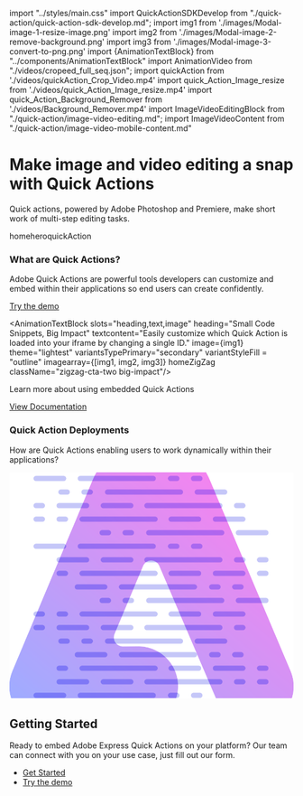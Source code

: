 import "../styles/main.css"
import QuickActionSDKDevelop from "./quick-action/quick-action-sdk-develop.md";
import img1 from './images/Modal-image-1-resize-image.png'
import img2 from './images/Modal-image-2-remove-background.png'
import img3 from './images/Modal-image-3-convert-to-png.png'
import {AnimationTextBlock} from "../components/AnimationTextBlock"
import AnimationVideo from "./videos/cropeed_full_seq.json";
import quickAction from './videos/quickAction_Crop_Video.mp4'
import quick_Action_Image_resize from './videos/quick_Action_Image_resize.mp4'
import quick_Action_Background_Remover from './videos/Background_Remover.mp4'
import ImageVideoEditingBlock from "./quick-action/image-video-editing.md";
import ImageVideoContent from "./quick-action/image-video-mobile-content.md"


<Hero slots="heading, text, assetsImg" variant="fullwidth" videoSrcUrl={quickAction}    className="quick-action-hero-block  Hero-Banner" isQuickAction/>

# Make image and video editing a snap with Quick Actions

Quick actions, powered by Adobe Photoshop and Premiere, make short work of multi-step editing tasks.

homeheroquickAction

<AnnouncementBlock slots="heading, text, button" className="announcement-embed-editor quick-action"/>

### What are Quick Actions?

Adobe Quick Actions are powerful tools developers can customize and embed within their applications so end users can create confidently.

[Try the demo](https://adobe.io)

<WrapperComponent slots="content" repeat="1" theme="lightest" className="acrobat letter breakout image-video-editing"/>

<ImageVideoEditingBlock/>

<WrapperComponent slots="content" repeat="1" theme="lightest" className="acrobat letter breakout mobile-view-content"/>

<ImageVideoContent/>

<AnimationTextBlock slots="heading,text,image" heading="Small Code Snippets, Big Impact" textcontent="Easily customize which Quick Action is loaded into your iframe by changing a single ID." image={img1} theme="lightest"  variantsTypePrimary="secondary" variantStyleFill = "outline" imagearray={[img1, img2, img3]}  homeZigZag className="zigzag-cta-two big-impact"/>

<AnimationTextBlock slots="heading,text" heading="Resize Image" theme="lightest" headerElementType="h2" textcontent="Make resizing images easy thanks to a wide array of standard and custom social media post image sizes to choose from." variantsTypePrimary='secondary' videoSrcUrl={quick_Action_Image_resize} variantStyleFill = "outline" homeZigZag className="streamline_ability"/>

<AnimationTextBlock slots="heading,text" heading="Remove Background"  theme="lightest" headerElementType="h2" textcontent="Powered by Adobe Photoshop, enable users to remove backgrounds and create dynamic images in one simple click."  variantsTypePrimary='secondary' variantStyleFill = "outline" videoSrcUrl={quick_Action_Background_Remover} isVideoReversed  homeZigZag className=" zigzag-cta-two streamline_ability "/>

<AnnouncementBlock slots="text, button" theme="lightest" className="announcement-embed-editor quick-action learn-more-action"/>

Learn more about using embedded Quick Actions

[View Documentation](https://adobe.io)

<TextBlock slots="heading,text" theme="light" headerElementType="h2" variantsTypePrimary='secondary' variantStyleFill = "outline" homeZigZag className="streamline_ability customer-experience"/>

### Quick Action Deployments

How are Quick Actions enabling users to work dynamically within their applications?

<WrapperComponent slots="content" repeat="1" theme="light" className="acrobat letter breakout QuickActionSDKDevelop "/>

<QuickActionSDKDevelop/>

<SummaryBlock slots=" image , heading, text, buttons" className="getting-started quick-action-getting" />

![Getting Started](./images/Summary-Block-image.svg)

## Getting Started

Ready to embed Adobe Express Quick Actions on your platform? Our team can connect with you on your use case, just fill out our form. 

- [Get Started](https://adobe.io)
- [Try the demo](https://adobe.io)